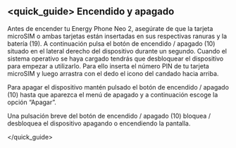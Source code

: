 ## <quick_guide> Encendido y apagado

Antes de encender tu Energy Phone Neo 2, asegúrate de que la tarjeta microSIM o ambas tarjetas están insertadas en sus respectivas ranuras y la batería (19). A continuación pulsa el botón de encendido / apagado (10) situado en el lateral derecho del dispositivo durante un segundo. Cuando el sistema operativo se haya cargado tendrás que desbloquear el dispositivo para empezar a utilizarlo. Para ello inserta el número PIN de tu tarjeta microSIM y luego arrastra con el dedo el icono del candado hacia arriba.


Para apagar el dispositivo mantén pulsado el botón de encendido / apagado (10) hasta que aparezca el menú de apagado y a continuación escoge la opción “Apagar”.

Una pulsación breve del botón de encendido / apagado (10) bloquea / desbloquea el dispositivo apagando o encendiendo la pantalla.



</quick_guide>

